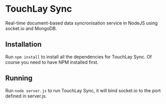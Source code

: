 TouchLay Sync
=============

Real-time document-based data syncronisation service in NodeJS using socket.io and MongoDB.


Installation
------------

Run `npm install` to install all the dependencies for TouchLay Sync. Of course you need to have NPM installed first.


Running
-------

Run `node server.js` to run TouchLay Sync, it will bind socket.io to the port defined in server.js.
